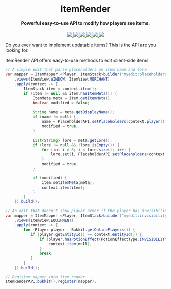 <h1 align="center">ItemRender</h1>

<h4 align="center">Powerful easy-to-use API to modify how players see items.</h4>

<p align="center">
    <a href="https://saic.one/discord">
        <img src="https://img.shields.io/discord/974288218839191612.svg?style=flat-square&label=discord&logo=discord&logoColor=white&color=7289da"/>
    </a>
    <a href="https://www.codefactor.io/repository/github/saicone/itemrender">
        <img src="https://www.codefactor.io/repository/github/saicone/itemrender/badge?style=flat-square"/>
    </a>
    <a href="https://github.com/saicone/itemrender">
        <img src="https://img.shields.io/github/languages/code-size/saicone/itemrender?logo=github&logoColor=white&style=flat-square"/>
    </a>
    <a href="https://mvnrepository.com/artifact/com.saicone.itemrender/itemrender">
        <img src="https://img.shields.io/maven-central/v/com.saicone.itemrender/itemrender"/>
    </a>
    <a href="https://javadoc.saicone.com/itemrender/overview-summary.html">
        <img src="https://img.shields.io/badge/JavaDoc-Online-green?style=flat-square"/>
    </a>
    <a href="https://docs.saicone.com/itemrender/">
        <img src="https://img.shields.io/badge/Saicone-itemrender%20Wiki-3b3bb0?logo=github&logoColor=white&style=flat-square"/>
    </a>
</p>

Do you ever want to implement updatable items? This is the API are you looking for.

ItemRender API offers easy-to-use methods to edit client-side items.

```java
// A simple edit that parse placeholders on item name and lore
var mapper = ItemMapper.<Player, ItemStack>builder("myedit:placeholders")
    .views(ItemView.WINDOW, ItemView.MERCHANT)
    .apply(context -> {
        ItemStack item = context.item();
        if (item != null && item.hasItemMeta()) {
            ItemMeta meta = item.getItemMeta();
            boolean modified = false;

            String name = meta.getDisplayName();
            if (name != null) {
                name = PlaceholderAPI.setPlaceholders(context.player(), name);
                modified = true;
            }

            List<String> lore = meta.getLore();
            if (lore != null && !lore.isEmpty()) {
                for (int i = 0; i < lore.size(); i++) {
                    lore.set(i, PlaceholderAPI.setPlaceholders(context.player(), lore.get(i)));
                }
                modified = true;
            }

            if (modified) {
                item.setItemMeta(meta);
                context.item(item);
            }
        }
    }).build();

// An edit that doesn't show player armor if the player has invisibility effect and 'invisible.armor' permission
var mapper = ItemMapper.<Player, ItemStack>builder("myedit:invisibility")
    .views(ItemView.EQUIPMENT)
    .apply(context -> {
        for (Player player : Bukkit.getOnlinePlayers()) {
           if (player.getEntityId() == context.entityId()) {
               if (player.hasPotionEffect(PotionEffectType.INVISIBILITY) && player.hasPermission("invisible.armor")) {
                   context.item(null);
               }
               break;
           }
        }
    }).build();

// Register mapper into item render
ItemRenderAPI.bukkit().register(mapper);
```